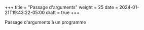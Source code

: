 +++
title = "Passage d'arguments"
weight = 25
date = 2024-01-21T19:43:22-05:00
draft = true
+++


Passage d'arguments à un programme